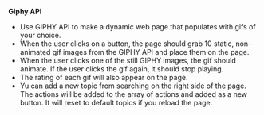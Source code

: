 **Giphy API**

- Use GIPHY API to make a dynamic web page that populates with gifs of your choice.
- When the user clicks on a button, the page should grab 10 static, non-animated gif images from the GIPHY API and place them on the page.
- When the user clicks one of the still GIPHY images, the gif should animate. If the user clicks the gif again, it should stop playing.
- The rating of each gif will also appear on the page.
- Yu can add a new topic from searching on the right side of the page. The actions will be added to the array of actions and added as a new button. It will reset to default topics if you reload the page.